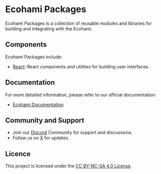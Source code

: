 # Ecohami Packages

Ecohami Packages is a collection of reusable modules and libraries for building and integrating with the Ecohami.

## Components

Ecohami Packages include:

- [React](./packages/react/): React components and utilities for building user interfaces.

## Documentation

For more detailed information, please refer to our official documentation:

- [Ecohami Documentation](https://docs.ecohami.io)

## Community and Support

- Join our [Discord](https://discord.gg/MxXe954gk7) Community for support and discussions.
- Follow us on [X](https://x.com/ecohamihub) for updates.

## Licence

This project is licensed under the [CC BY-NC-SA 4.0 License](./LICENSE).

